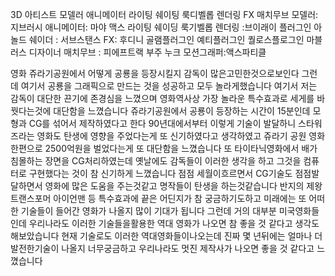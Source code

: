 3D 아티스트
모델러 애니메이터 라이팅 쉐이팅 룩디벨롭 렌더링 FX 매치무브
모델러: 지브러시
애니메이터: 마야 맥스
라이팅 쉐이딩 룩기벨롭 렌더링 :브이래이 플러그인 아놀드
쉐이더 : 서브스탠스
FX: 후디니 골램플러그인 예티플러그인 퀄로스플로그인 마블러스 디자이너
매치무브 : 피에프트랙 부주 누크 모션그래퍼:액스파티클

영화 쥬라기공원에서 어떻게 공룡을 등장시킬지 감독이 많은고민한것으로보인다
그런데 여기서 공룡을 그래픽으로 만드는 것을 성공하고 모두 놀라게했습니다 여기서
저는 감독이 대단한 끈기에 존경심을 느꼈으며 영화역사상 가장 놀라운 특수효과로 세게를 바꿧다는것에 대단함을 느꼈습니다
쥬라기공원에서 공룡이 등장하는 시간이 15분인데 모형과 CG를 섞어서 제작하였다고 한다
90년대에서부터 이렇게 기술이 발달하니 스타워즈라는 영화도 탄생에 영향을 주었다는게 또 신기하였다고 생각하였고 쥬라기 공원 영화한편으로 2500억원을 벌었다는게 또 대단함을 느꼈습니다
또 타이타닉영화에서 배가 침몰하는 장면을 CG처리하였는데 옛날에도 감독들이 이러한 생각을 하고 그것을 컴퓨터로 구현했다는 것이 참 신기하게 느꼈습니다
점점 세월이흐르면서 CG기술도 점점발달하면서 영화에 많은 도움을 주는것같고 명작들이 탄생을 하는것같습니다 반지의 제왕 트랜스포머 아이언맨 등 특수효과에 끝은 어딘지가 참 궁금하기도하고 미래에는 또 어떠한 기술들이 들어간 영화가 나올지 많이 기대가 됩니다 그런데 거의 대부분 미국영화들인데 우리나라도 이러한 기술들을활용한 역대 영화가 나오면 참 좋을 것 같다고 생각도 해보았습니다 현재 기술로도 이러한 역대영화들이나오는데 진짜 몇 년뒤에는 얼마나 더 발전한기술이 나올지 너무궁금하고 우리나라도 멋진 제작사가 나오면 좋을 것 같다고 느꼈습니다

